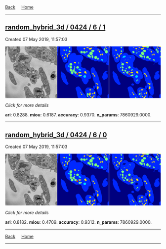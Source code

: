 
[Back](..)&nbsp;&nbsp;&nbsp;&nbsp;&nbsp;[Home](https://leapmanlab.github.io/snapshots)

---

<div class="summary"><a href="1"><h2>random_hybrid_3d / 0424 / 6 / 1</h2></a><p>Created 07 May 2019, 11:57:03
</p><a href="1"><img src="1/media/summary.png" align="center"></a><p>
<i>Click for more details</i>
</p></div>

**ari**: 0.8288. **miou**: 0.6187. **accuracy**: 0.9370. **n_params**: 7860929.0000. 

---

<div class="summary"><a href="0"><h2>random_hybrid_3d / 0424 / 6 / 0</h2></a><p>Created 07 May 2019, 11:57:03
</p><a href="0"><img src="0/media/summary.png" align="center"></a><p>
<i>Click for more details</i>
</p></div>

**ari**: 0.8182. **miou**: 0.4709. **accuracy**: 0.9312. **n_params**: 7860929.0000. 

---

[Back](..)&nbsp;&nbsp;&nbsp;&nbsp;&nbsp;[Home](https://leapmanlab.github.io/snapshots)

---